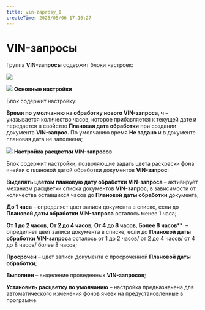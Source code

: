```yaml
---
title: vin-zaprosy_1
createTime: 2025/05/06 17:16:27
---
```

# VIN-запросы
Группа **VIN-запросы** содержит блоки настроек:

![](image307.png)

![](image006.png) **Основные настройки**

Блок содержит настройку:

**Время по умолчанию на обработку нового VIN-запроса, ч** – указывается количество часов, которое прибавляется к текущей дате и передается в свойство **Плановая дата обработки** при создании документа **VIN-запрос.** По умолчанию время **Не задано** и в документе плановая дата не заполнена;

![](image008.png) **Настройка расцветки VIN-запросов**

Блок содержит настройки, позволяющие задать цвета раскраски фона ячейки с плановой датой обработки документов **VIN-запрос**:

**Выделять цветом плановую дату обработки VIN-запроса** – активирует механизм расцветки списка документов **VIN-запрос**, в зависимости от количества оставшихся часов до **Плановой даты обработки** документа;

**До 1 часа** – определяет цвет записи документа в списке, если до **Плановой даты обработки VIN-запроса** осталось менее 1 часа;

**От 1 до 2 часов**, **От 2 до 4 часов**, **От 4 до 8 часов**, **Более 8 часов****  – определяет цвет записи документа в списке, если до **Плановой даты обработки** **VIN-запроса** осталось от 1 до 2 часов/ от 2 до 4 часов/ от 4 до 8 часов/ более 8 часов;

**Просрочен** – цвет записи документа с просроченной **Плановой даты обработки**;

**Выполнен** – выделение проведенных **VIN-запросов**;

**Установить расцветку по умолчанию** – настройка предназначена для автоматического изменения фонов ячеек на предустановленные в программе.



